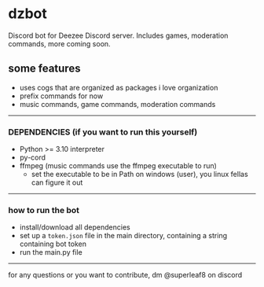 # dzbot
Discord bot for Deezee Discord server.
Includes games, moderation commands, more coming soon.

## some features
- uses cogs that are organized as packages i love organization
- prefix commands for now
- music commands, game commands, moderation commands

___
### DEPENDENCIES (if you want to run this yourself)

- Python >= 3.10 interpreter
- py-cord
- ffmpeg (music commands use the ffmpeg executable to run)
    - set the executable to be in Path on windows (user), you linux fellas can figure it out

___
### how to run the bot
- install/download all dependencies
- set up a `token.json` file in the main directory, containing a string containing bot token
- run the main.py file

___

for any questions or you want to contribute, dm @superleaf8 on discord

    